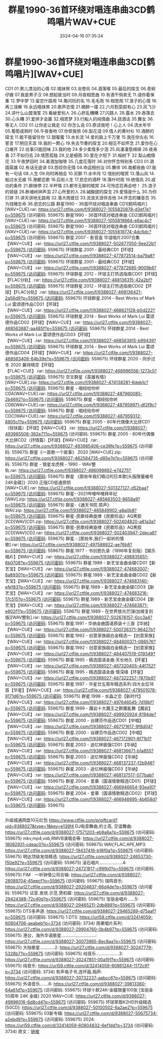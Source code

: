 ﻿---
title: 群星1990-36首环绕对唱连串曲3CD鹤鸣唱片WAV+CUE
date: 2024-04-16 07:35:24
categories: WAV车载音乐、镜像
tags: 华语中文
---
# 群星1990-36首环绕对唱连串曲3CD[鹤鸣唱片][WAV+CUE]

CD1
01.男儿漂泊的心情
02.唱抹煞
03.龙卷风
04.酒落喉
05.最后的探戈
06.青蚵仔嫂
07.我是男子汉
08.想起彼当时
09.月夜相思曲
10.有酒干倘卖无
11.请你着保重
12.梦中梦
13.留恋什路用
14.甭问阮的名
15.毛毛雨
16.相思雨
17.浪子的心情
18.再三误解
19.永远唱抹煞
20.歌声恋情
21.搁醉一摆
22.六月割菜假有心
23.风飞沙
24.讲什么山盟海誓
25.看破爱别人
26.心肝乱糟糟
27.闪路人
28.露水
29.吞落去
30.心头糟
31.爱拼才会赢
32.相思梦
33.行船人的纯情曲
34.烧酒话
35.舞女
36.等无人
CD2
01.让你走让我走
02.你怎么说
03.原谅我吧！心上人
04.流水年华
05.葡萄成熟时
06.午夜香吻
07.你侬我侬
08.梨花泪
09.情人的黄衬衫
10.酒醉的探戈
11.能不能留住你
12.甜蜜蜜
13.水长流
14.爱的路上千万里
15.我在你左右
16.誓言
17.明日天涯
18.我的一颗心
19.失去节奏的探戈
20.相见不如怀念
21.爱你在心口难开
22.往事只能回味
23.我的他
24.多少柔情多少泪
25.风凄凄意绵绵
26.夜来香
27.不如归去
28.情愿孤独
29.又是细雨
30.爱在夕阳下
31.榕树下
32.梨山痴情花
33.午夜梦回时
34.美酒加咖啡
35.几度花落时
36.对你怀念特别多
CD3
01.酒国英雄
02.有话无底讲
03.怨叹你无情
04.命运相创治
05.舞伴
06.南都夜曲
07.我有一句话
08.人生
09.何时再相会
10.买醉
11.水中月
12.惜别的暗冥
13.落山风
14.船过水无痕
15.港都恋歌
16.后街人生
17.悲恋的酒杯
18.落叶时雨
19.绝情风
20.成功的条件
21.醉抹停
22.半杯情
23.都市无聊的暗冥
24.可怜恋花再会吧！
25.浪子的锁链
26.断魂岭钟声泪
27.心所爱的人
28.碱酸甜的探戈
29.爱情是什么
30.为你打拼
31.讲天讲地无路用
32.落大雨彼日
33.流浪天涯伴吉他
34.怀念的播音员
35.为钱赌生命
36.悲恋的公路
群星1990 - 36首环绕对唱连串曲 CD1[鹤鸣唱片][WAV+CUE].rar: https://url27.ctfile.com/f/9388027-1055820878-d3ef7e?p=559675
(访问密码: 559675)
群星1990 - 36首环绕对唱连串曲 CD2[鹤鸣唱片][WAV+CUE].rar: https://url27.ctfile.com/f/9388027-1055819864-e6ac4c?p=559675
(访问密码: 559675)
群星1990 - 36首环绕对唱连串曲 CD3[鹤鸣唱片][WAV+CUE].rar: https://url27.ctfile.com/f/9388027-1055819774-4dc6dc?p=559675
(访问密码: 559675)
群星.2007 - 影音盒 华谊唱片2007合集【WAV+CUE】.rar: https://url27.ctfile.com/f/9388027-502677050-9ee22b?p=559675 (访问密码:
559675)
环球群星.2001 - 最经典CD1【环球】【WAV+CUE】.rar: https://url27.ctfile.com/f/9388027-477872514-ba79a8?p=559675 (访问密码:
559675)
环球群星.2001 - 最经典CD2【环球】【WAV+CUE】.rar: https://url27.ctfile.com/f/9388027-477872685-9009b6?p=559675 (访问密码:
559675)
环球群星.2012 -
环球主打热选指南CD01【环球】【FLAC分轨】.rar: https://url27.ctfile.com/f/9388027-468136315-42a2bf?p=559675 (访问密码:
559675)
环球群星.2012 -
环球主打热选指南CD02【环球】【FLAC分轨】.rar: https://url27.ctfile.com/f/9388027-468136421-2a56d9?p=559675 (访问密码:
559675)
环球群星.2014 - Best Works of Mark Lui
雷颂德作品CD01【环球】【WAV+CUE】.rar: https://url27.ctfile.com/f/9388027-468621128-b0d222?p=559675 (访问密码:
559675)
环球群星.2014 - Best Works of Mark Lui
雷颂德作品CD02【环球】【WAV+CUE】.rar: https://url27.ctfile.com/f/9388027-468563887-aa485f?p=559675 (访问密码:
559675)
环球群星.2014 - Best Works of Mark Lui
雷颂德作品CD03【环球】【WAV+CUE】.rar: https://url27.ctfile.com/f/9388027-468563815-b99439?p=559675 (访问密码:
559675)
环球群星.2014 - Best Works of Mark Lui
雷颂德作品CD04【环球】【WAV+CUE】.rar: https://url27.ctfile.com/f/9388027-468563406-64b39e?p=559675 (访问密码:
559675)
环球群星.2020 - 同步过冬 2020
冀待晴空【环球】【FLAC+CUE】.rar: https://url27.ctfile.com/f/9388027-468996556-1273c5?p=559675 (访问密码:
559675)
京文群星《英雄有情》[WAV+CUE].zip: https://url27.ctfile.com/f/9388027-474138281-6deb1c?p=559675 (访问密码:
559675)
群星 - 唱经给你听CDA[WAV+CUE].rar: https://url27.ctfile.com/f/9388027-487960085-2b4692?p=559675 (访问密码:
559675)
群星 - 唱经给你听CDB[WAV+CUE].rar: https://url27.ctfile.com/f/9388027-487959971-df2f9c?p=559675 (访问密码:
559675)
群星 - 唱经给你听CDC[WAV+CUE].rar: https://url27.ctfile.com/f/9388027-487959312-8805c1?p=559675 (访问密码:
559675)
群星.2005 - 80年代偶像大比拼CD1（轻快篇）【环球】【WAV+CUE】.rar: https://url27.ctfile.com/f/9388027-493985506-362e71?p=559675
(访问密码: 559675)
群星.2005 - 80年代偶像大比拼CD2（抒情篇）【环球】【WAV+CUE】.rar: https://url27.ctfile.com/f/9388027-493985406-ce39fe?p=559675
(访问密码: 559675)
群星《一首歌一个故事》 2020 [WAV+CUE].zip: https://url27.ctfile.com/f/9388027-462584735-d85e7e?p=559675
(访问密码: 559675)
群星 - 银星龙虎榜 - 1990 - WAV整轨.rar: https://url27.ctfile.com/f/9388027-486098892-e74275?p=559675 (访问密码:
559675)
群星 《那些年我们唱过的日本歌[头版限量编号24K金碟]》2020
正版CD低速原抓[WAV+CUE].rar: https://url27.ctfile.com/f/9388027-501327127-d52baa?p=559675 (访问密码:
559675)
群星--2021哔哩哔哩拜年纪[WAV].zip: https://url27.ctfile.com/f/9388027-485863503-8658a9?p=559675 (访问密码:
559675)
群星-《通天书院 原声》WAV.zip: https://url27.ctfile.com/f/9388027-485849902-a8a0b8?p=559675 (访问密码:
559675)
群星-民歌经典旋律《民歌珍品》AQ黑胶2CD[WAV]CD1.zip: https://url27.ctfile.com/f/9388027-502404820-a81a3a?p=559675 (访问密码:
559675)
群星-民歌经典旋律《民歌珍品》AQ黑胶2CD[WAV]CD2.rar: https://url27.ctfile.com/f/9388027-502403947-2deca8?p=559675 (访问密码:
559675)
群星.-.[那些年,我们一起听的情歌].rar: https://url27.ctfile.com/f/9388027-497588922-ae76b8?p=559675 (访问密码:
559675)
群星.1977 -
书剑恩仇录（1996年复刻版）【娱乐唱片】【WAV+CUE】.rar: https://url27.ctfile.com/f/9388027-498835651-6b0708?p=559675 (访问密码:
559675)
群星.1989 -
新艺宝金曲金碟CD01【新艺宝】【WAV+CUE】.rar: https://url27.ctfile.com/f/9388027-474683007-8a8930?p=559675 (访问密码:
559675)
群星.1989 -
新艺宝金曲金碟CD02【新艺宝】【WAV+CUE】.rar: https://url27.ctfile.com/f/9388027-474683140-efe183?p=559675 (访问密码:
559675)
群星.1989 -
新艺宝金曲金碟CD03【新艺宝】【WAV+CUE】.rar: https://url27.ctfile.com/f/9388027-474683216-17c515?p=559675 (访问密码:
559675)
群星.1989 -
新艺宝金曲金碟CD04【新艺宝】【WAV+CUE】.rar: https://url27.ctfile.com/f/9388027-474683871-e602f1?p=559675 (访问密码:
559675)
群星.1989 - 在世界放光芒[新加坡复刻版][WAV整轨].rar: https://url27.ctfile.com/f/9388027-502676157-0cc3a4?p=559675 (访问密码:
559675)
群星.1991 -
华纳金曲国语原装十三首【华纳】【WAV+CUE】.rar: https://url27.ctfile.com/f/9388027-500726371-96427b?p=559675 (访问密码:
559675)
群星.1992 -
创意家族超白金精选一【创意家族】【WAV+CUE】.rar: https://url27.ctfile.com/f/9388027-484600371-086576?p=559675 (访问密码:
559675)
群星.1992 -
创意家族超白金精选一【创意家族】【WAV+CUE】.rar: https://url27.ctfile.com/f/9388027-484407519-019349?p=559675 (访问密码:
559675)
群星.1995 -
精选国语金曲·天长地久【环星】【WAV+CUE】.rar: https://url27.ctfile.com/f/9388027-487320405-44f752?p=559675 (访问密码:
559675)
群星.1995 - 精选国语金曲
情深缘【环星】【WAV+CUE】.rar: https://url27.ctfile.com/f/9388027-487322257-7870b8?p=559675 (访问密码:
559675)
群星.1997 -
华星廿五周年精选系列·四大女后18首【华星】【WAV+CUE】.rar: https://url27.ctfile.com/f/9388027-479501078-9171d6?p=559675 (访问密码:
559675)
群星.1998 - 水晶之恋【新时代】【WAV+CUE】.rar: https://url27.ctfile.com/f/9388027-497646545-7d18bf?p=559675 (访问密码:
559675)
群星.1999 -
魔岩十大魔王之群魔亂舞【魔岩】【WAV+CUE】.rar: https://url27.ctfile.com/f/9388027-499920924-8194de?p=559675 (访问密码:
559675)
群星.2000 - 谷建芬作品选CD01【中唱】【WAV+CUE】.rar: https://url27.ctfile.com/f/9388027-467171617-9f8d04?p=559675 (访问密码:
559675)
群星.2000 - 谷建芬作品选CD02【中唱】【WAV+CUE】.rar: https://url27.ctfile.com/f/9388027-467172901-8f71b1?p=559675 (访问密码:
559675)
群星.2003 - 追忆林振强CD01【华纳】【WAV+CUE】.rar: https://url27.ctfile.com/f/9388027-468136671-b1a855?p=559675 (访问密码:
559675)
群星.2003 - 追忆林振强CD02【华纳】【WAV+CUE】.rar: https://url27.ctfile.com/f/9388027-468137237-f2b948?p=559675 (访问密码:
559675)
群星.2003 - 追忆林振强CD03【华纳】【WAV+CUE】.rar: https://url27.ctfile.com/f/9388027-468137517-077bab?p=559675 (访问密码:
559675)
群星.2004 -
爱慕（国语情歌精选CD01）【环球】【WAV+CUE】.rar: https://url27.ctfile.com/f/9388027-466946654-93ea10?p=559675 (访问密码:
559675)
群星.2004 -
爱慕（国语情歌精选CD02）【环球】【WAV+CUE】.rar: https://url27.ctfile.com/f/9388027-466946695-4b658d?p=559675 (访问密码:
559675)
***********************************************************
升级城通网盘10元红包 https://www.ctfile.com/p/giftcard?uid=9388027&type=1&key=e139f4
DJ电音舞曲,的士高, 交谊舞曲: https://url27.ctfile.com/d/9388027-17571203-eb9a6a?p=559675
(访问密码: 559675)
mkv,mp4,vob,RMVB演唱会等: https://url27.ctfile.com/d/9388027-18082931-cdeac0?p=559675
(访问密码: 559675)
WAV,FLAC,APE,MP3: https://url27.ctfile.com/d/9388027-19437416-b18f0a?p=559675
(访问密码: 559675)
明达顶级发烧精选: https://url27.ctfile.com/d/9388027-24653730-f50e92?p=559675
(访问密码: 559675)
滚石唱片...................4: https://url27.ctfile.com/d/9388027-24721817-c99fb0?p=559675
(访问密码: 559675)
FIM　一听钟情公司合辑: https://url27.ctfile.com/d/9388027-28089704-45eecf?p=559675
(访问密码: 559675)
瑞鸣音乐: https://url27.ctfile.com/d/9388027-29204837-66d4de?p=559675
(访问密码: 559675)
试音.发烧.示范.煲机碟: https://url27.ctfile.com/d/9388027-29424388-72c40d?p=559675
(访问密码: 559675)
宝丽金唱片......5: https://url27.ctfile.com/d/9388027-29465211-2db889?p=559675
(访问密码: 559675)
DTS多声道: https://url27.ctfile.com/d/9388027-29465289-d75aaf?p=559675
(访问密码: 559675)
1.DTS: https://url59.ctfile.com/d/32414059-60804706-aeabeb?p=3734
(访问密码: 3734)
雨果唱片系列: https://url27.ctfile.com/d/9388027-29904760-0b4b97?p=559675
(访问密码: 559675)
港台，海外华语歌星............................: https://url27.ctfile.com/d/9388027-30073965-8ec8aa?p=559675
(访问密码: 559675)
大陆歌星............2: https://url27.ctfile.com/d/9388027-30247779-5328b7?p=559675
(访问密码: 559675)
纯音乐...................3: https://url27.ctfile.com/d/9388027-30247851-00a191?p=559675
(访问密码: 559675)
纯音乐: https://url59.ctfile.com/d/32414059-60861244-1172c9?p=3734
(访问密码: 3734)
有声电子书,连环画,相声: https://url27.ctfile.com/d/9388027-30732237-aabcc6?p=559675
(访问密码: 559675)
外语音乐.......6: https://url27.ctfile.com/d/9388027-39813360-64a61d?p=559675
(访问密码: 559675)
环球十款24K-金碟限量100张 [宝丽金50周年 24K 金碟] 2020 WAV+CUE: https://url27.ctfile.com/d/9388027-49896016-6d8cd4?p=559675
(访问密码: 559675)
环球萃取K2HD升级精选[50CD]: https://url27.ctfile.com/d/9388027-50100502-6a2ae2?p=559675
(访问密码: 559675)
03新专辑: https://url27.ctfile.com/d/9388027-50675734-a2ebd9?p=559675
(访问密码: 559675)
2024: https://url59.ctfile.com/d/32414059-60804832-6ef1dd?p=3734
(访问密码: 3734)
原文：[链接](https://blog.sina.com.cn/s/blog_1647c7e760103156a.html)